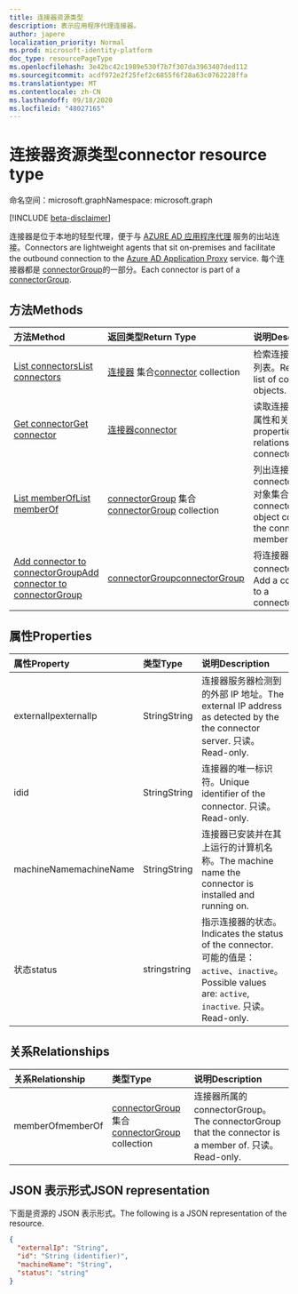 ```yaml
---
title: 连接器资源类型
description: 表示应用程序代理连接器。
author: japere
localization_priority: Normal
ms.prod: microsoft-identity-platform
doc_type: resourcePageType
ms.openlocfilehash: 3e42bc42c1989e530f7b7f307da3963407ded112
ms.sourcegitcommit: acdf972e2f25fef2c6855f6f28a63c0762228ffa
ms.translationtype: MT
ms.contentlocale: zh-CN
ms.lasthandoff: 09/18/2020
ms.locfileid: "48027165"
---
```

# <a name="connector-resource-type"></a><span data-ttu-id="1a0dd-103">连接器资源类型</span><span class="sxs-lookup"><span data-stu-id="1a0dd-103">connector resource type</span></span>

<span data-ttu-id="1a0dd-104">命名空间：microsoft.graph</span><span class="sxs-lookup"><span data-stu-id="1a0dd-104">Namespace: microsoft.graph</span></span>

[!INCLUDE [beta-disclaimer](../../includes/beta-disclaimer.md)]

<span data-ttu-id="1a0dd-105">连接器是位于本地的轻型代理，便于与 [AZURE AD 应用程序代理](https://aka.ms/whyappproxy) 服务的出站连接。</span><span class="sxs-lookup"><span data-stu-id="1a0dd-105">Connectors are lightweight agents that sit on-premises and facilitate the outbound connection to the [Azure AD Application Proxy](https://aka.ms/whyappproxy) service.</span></span> <span data-ttu-id="1a0dd-106">每个连接器都是 [connectorGroup](connectorgroup.md)的一部分。</span><span class="sxs-lookup"><span data-stu-id="1a0dd-106">Each connector is part of a [connectorGroup](connectorgroup.md).</span></span>

## <a name="methods"></a><span data-ttu-id="1a0dd-107">方法</span><span class="sxs-lookup"><span data-stu-id="1a0dd-107">Methods</span></span>

| <span data-ttu-id="1a0dd-108">方法</span><span class="sxs-lookup"><span data-stu-id="1a0dd-108">Method</span></span>       | <span data-ttu-id="1a0dd-109">返回类型</span><span class="sxs-lookup"><span data-stu-id="1a0dd-109">Return Type</span></span> | <span data-ttu-id="1a0dd-110">说明</span><span class="sxs-lookup"><span data-stu-id="1a0dd-110">Description</span></span> |
|:-------------|:------------|:------------|
| [<span data-ttu-id="1a0dd-111">List connectors</span><span class="sxs-lookup"><span data-stu-id="1a0dd-111">List connectors</span></span>](../api/connector-list.md) | <span data-ttu-id="1a0dd-112">[连接器](connector.md) 集合</span><span class="sxs-lookup"><span data-stu-id="1a0dd-112">[connector](connector.md) collection</span></span> | <span data-ttu-id="1a0dd-113">检索连接器对象的列表。</span><span class="sxs-lookup"><span data-stu-id="1a0dd-113">Retrieve a list of connector objects.</span></span> | 
| [<span data-ttu-id="1a0dd-114">Get connector</span><span class="sxs-lookup"><span data-stu-id="1a0dd-114">Get connector</span></span>](../api/connector-get.md) | [<span data-ttu-id="1a0dd-115">连接器</span><span class="sxs-lookup"><span data-stu-id="1a0dd-115">connector</span></span>](connector.md) | <span data-ttu-id="1a0dd-116">读取连接器对象的属性和关系。</span><span class="sxs-lookup"><span data-stu-id="1a0dd-116">Read properties and relationships of connector object.</span></span> |
| [<span data-ttu-id="1a0dd-117">List memberOf</span><span class="sxs-lookup"><span data-stu-id="1a0dd-117">List memberOf</span></span>](../api/connector-list-memberof.md) | <span data-ttu-id="1a0dd-118">[connectorGroup](connectorgroup.md) 集合</span><span class="sxs-lookup"><span data-stu-id="1a0dd-118">[connectorGroup](connectorgroup.md) collection</span></span> | <span data-ttu-id="1a0dd-119">列出连接器所属的 connectorGroup 对象集合。</span><span class="sxs-lookup"><span data-stu-id="1a0dd-119">List the connectorGroup object collection the connector is a member of.</span></span> |
| [<span data-ttu-id="1a0dd-120">Add connector to connectorGroup</span><span class="sxs-lookup"><span data-stu-id="1a0dd-120">Add connector to connectorGroup</span></span>](../api/connector-post-memberof.md)| [<span data-ttu-id="1a0dd-121">connectorGroup</span><span class="sxs-lookup"><span data-stu-id="1a0dd-121">connectorGroup</span></span>](connectorgroup.md) | <span data-ttu-id="1a0dd-122">将连接器添加到 connectorGroup。</span><span class="sxs-lookup"><span data-stu-id="1a0dd-122">Add a connector to a connectorGroup.</span></span> |


## <a name="properties"></a><span data-ttu-id="1a0dd-123">属性</span><span class="sxs-lookup"><span data-stu-id="1a0dd-123">Properties</span></span>
| <span data-ttu-id="1a0dd-124">属性</span><span class="sxs-lookup"><span data-stu-id="1a0dd-124">Property</span></span>     | <span data-ttu-id="1a0dd-125">类型</span><span class="sxs-lookup"><span data-stu-id="1a0dd-125">Type</span></span>        | <span data-ttu-id="1a0dd-126">说明</span><span class="sxs-lookup"><span data-stu-id="1a0dd-126">Description</span></span> |
|:-------------|:------------|:------------|
|<span data-ttu-id="1a0dd-127">externalIp</span><span class="sxs-lookup"><span data-stu-id="1a0dd-127">externalIp</span></span>|<span data-ttu-id="1a0dd-128">String</span><span class="sxs-lookup"><span data-stu-id="1a0dd-128">String</span></span>| <span data-ttu-id="1a0dd-129">连接器服务器检测到的外部 IP 地址。</span><span class="sxs-lookup"><span data-stu-id="1a0dd-129">The external IP address as detected by the the connector server.</span></span> <span data-ttu-id="1a0dd-130">只读。</span><span class="sxs-lookup"><span data-stu-id="1a0dd-130">Read-only.</span></span> |
|<span data-ttu-id="1a0dd-131">id</span><span class="sxs-lookup"><span data-stu-id="1a0dd-131">id</span></span>|<span data-ttu-id="1a0dd-132">String</span><span class="sxs-lookup"><span data-stu-id="1a0dd-132">String</span></span>| <span data-ttu-id="1a0dd-133">连接器的唯一标识符。</span><span class="sxs-lookup"><span data-stu-id="1a0dd-133">Unique identifier of the connector.</span></span> <span data-ttu-id="1a0dd-134">只读。</span><span class="sxs-lookup"><span data-stu-id="1a0dd-134">Read-only.</span></span> |
|<span data-ttu-id="1a0dd-135">machineName</span><span class="sxs-lookup"><span data-stu-id="1a0dd-135">machineName</span></span>|<span data-ttu-id="1a0dd-136">String</span><span class="sxs-lookup"><span data-stu-id="1a0dd-136">String</span></span>| <span data-ttu-id="1a0dd-137">连接器已安装并在其上运行的计算机名称。</span><span class="sxs-lookup"><span data-stu-id="1a0dd-137">The machine name the connector is installed and running on.</span></span> |
|<span data-ttu-id="1a0dd-138">状态</span><span class="sxs-lookup"><span data-stu-id="1a0dd-138">status</span></span>|<span data-ttu-id="1a0dd-139">string</span><span class="sxs-lookup"><span data-stu-id="1a0dd-139">string</span></span>| <span data-ttu-id="1a0dd-140">指示连接器的状态。</span><span class="sxs-lookup"><span data-stu-id="1a0dd-140">Indicates the status of the connector.</span></span> <span data-ttu-id="1a0dd-141">可能的值是：`active`、`inactive`。</span><span class="sxs-lookup"><span data-stu-id="1a0dd-141">Possible values are: `active`, `inactive`.</span></span> <span data-ttu-id="1a0dd-142">只读。</span><span class="sxs-lookup"><span data-stu-id="1a0dd-142">Read-only.</span></span> |

## <a name="relationships"></a><span data-ttu-id="1a0dd-143">关系</span><span class="sxs-lookup"><span data-stu-id="1a0dd-143">Relationships</span></span>
| <span data-ttu-id="1a0dd-144">关系</span><span class="sxs-lookup"><span data-stu-id="1a0dd-144">Relationship</span></span> | <span data-ttu-id="1a0dd-145">类型</span><span class="sxs-lookup"><span data-stu-id="1a0dd-145">Type</span></span>   |<span data-ttu-id="1a0dd-146">说明</span><span class="sxs-lookup"><span data-stu-id="1a0dd-146">Description</span></span>|
|:---------------|:--------|:----------|
|<span data-ttu-id="1a0dd-147">memberOf</span><span class="sxs-lookup"><span data-stu-id="1a0dd-147">memberOf</span></span>|<span data-ttu-id="1a0dd-148">[connectorGroup](connectorgroup.md) 集合</span><span class="sxs-lookup"><span data-stu-id="1a0dd-148">[connectorGroup](connectorgroup.md) collection</span></span>| <span data-ttu-id="1a0dd-149">连接器所属的 connectorGroup。</span><span class="sxs-lookup"><span data-stu-id="1a0dd-149">The connectorGroup that the connector is a member of.</span></span> <span data-ttu-id="1a0dd-150">只读。</span><span class="sxs-lookup"><span data-stu-id="1a0dd-150">Read-only.</span></span> |

## <a name="json-representation"></a><span data-ttu-id="1a0dd-151">JSON 表示形式</span><span class="sxs-lookup"><span data-stu-id="1a0dd-151">JSON representation</span></span>

<span data-ttu-id="1a0dd-152">下面是资源的 JSON 表示形式。</span><span class="sxs-lookup"><span data-stu-id="1a0dd-152">The following is a JSON representation of the resource.</span></span>

<!-- {
  "blockType": "resource",
  "keyProperty":"id",
  "optionalProperties": [

  ],
  "@odata.type": "microsoft.graph.connector"
}-->

```json
{
  "externalIp": "String",
  "id": "String (identifier)",
  "machineName": "String",
  "status": "string"
}

```

<!-- uuid: 8fcb5dbc-d5aa-4681-8e31-b001d5168d79
2015-10-25 14:57:30 UTC -->
<!--
{
  "type": "#page.annotation",
  "description": "connector resource",
  "keywords": "",
  "section": "documentation",
  "tocPath": "",
  "suppressions": []
}
-->


